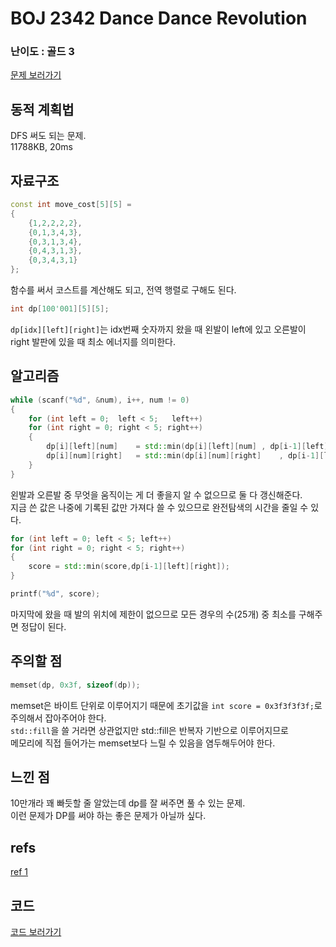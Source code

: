 
# BOJ 2342 Dance Dance Revolution
 
### 난이도 : 골드 3
[문제 보러가기](https://www.acmicpc.net/problem/2342)
  
## 동적 계획법
DFS 써도 되는 문제.  
11788KB, 20ms

## 자료구조
```c++
const int move_cost[5][5] = 
{
	{1,2,2,2,2},
	{0,1,3,4,3},
	{0,3,1,3,4},
	{0,4,3,1,3},
	{0,3,4,3,1}
};
```
함수를 써서 코스트를 계산해도 되고, 전역 행렬로 구해도 된다.

```c++
int dp[100'001][5][5];
```
```dp[idx][left][right]```는 idx번째 숫자까지 왔을 때 왼발이 left에 있고 오른발이 right 발판에 있을 때 최소 에너지를 의미한다.  

## 알고리즘

```c++
while (scanf("%d", &num), i++, num != 0) 
{
    for (int left = 0;  left < 5;	left++)
    for (int right = 0; right < 5; right++)
    {
        dp[i][left][num]	= std::min(dp[i][left][num]	, dp[i-1][left][right] + move_cost[right][num]);
        dp[i][num][right]	= std::min(dp[i][num][right]	, dp[i-1][left][right] + move_cost[left][num]);
    }
}
```
왼발과 오른발 중 무엇을 움직이는 게 더 좋을지 알 수 없으므로 둘 다 갱신해준다.  
지금 쓴 값은 나중에 기록된 값만 가져다 쓸 수 있으므로 완전탐색의 시간을 줄일 수 있다.
```c++
for (int left = 0; left < 5; left++)
for (int right = 0; right < 5; right++) 
{
    score = std::min(score,dp[i-1][left][right]);
}

printf("%d", score);
```
마지막에 왔을 때 발의 위치에 제한이 없으므로 모든 경우의 수(25개) 중 최소를 구해주면 정답이 된다.

## 주의할 점
```c++
memset(dp, 0x3f, sizeof(dp));
```
memset은 바이트 단위로 이루어지기 때문에 초기값을 ```int score = 0x3f3f3f3f;```로 주의해서 잡아주어야 한다.  
```std::fill```을 쓸 거라면 상관없지만 std::fill은 반복자 기반으로 이루어지므로  
메모리에 직접 들어가는 memset보다 느릴 수 있음을 염두해두어야 한다.  

## 느낀 점
10만개라 꽤 빠듯할 줄 알았는데 dp를 잘 써주면 풀 수 있는 문제.  
이런 문제가 DP를 써야 하는 좋은 문제가 아닐까 싶다.

## refs
[ref 1](https://barbera.tistory.com/m/37)

## 코드
[코드 보러가기](./boj2342.cpp)
